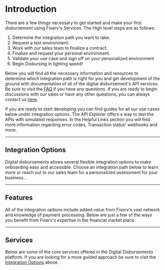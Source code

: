 # Introduction

There are a few things necessary to get started and make your first disbursement using Fiserv's Services. The High level steps are as follows:

1. Determine the integration path you want to take.
2. Request a test environment.
3. Work with our sales team to finalize a contract.
4. Finalize and request your personal environment.
5. Validate your use case and sign off on your personalized environment
6. Begin Disbursing in lighting speed!

Below you will find all the necessary information and resources to determine which integration path is right for you and get development of the ground with documentation of all of the digital disbursement's API services. Be sure to visit the [FAQ](?path=docs/faq/faq.md) if you have any questions. If you are ready to begin discussions with our sales or have any other questions, you can always contact us [here](https://www.carat.fiserv.com/en-us/contact/?utm_campaign=payouts_content).

If you are ready to start developing you can find guides for all our use cases below under integration options. The API Explorer offers a way to test the APIs with simulated responses. In the Helpful Links section you will find more information regarding error codes, Transaction status' webhooks and more.

----

## Integration Options

Digital disbursements allows several flexible integration options to make onboarding easy and accessible. Choose an integration path below to learn more or reach out to our sales team for a personalized assessment for your business...

<!-- type: row -->

<!-- type: card
    title: <div style="text-align:center;width:100%;height:25%"><img src="https://raw.githubusercontent.com/Fiserv/digital-disbursements/develop/assets/images/icons/Person-and-computer.png" alt="Portal Icon" title="Portal Icon" style="width: auto;height: 25%;max-height: 100px;"></div><div style="text-align:center;width:100%"> Payments Portal </div>
    
    Description: Disburse payouts through the most popular channels in a Client-Branded Portal that minimizes cost and maximizes speed to market.

    link: ?path=docs/interactive-guide/portalflow.md
-->

<!-- type: card
title: <div style="text-align:center;width:100%;height:25%"><img src="https://raw.githubusercontent.com/Fiserv/digital-disbursements/develop/assets/images/icons/hosted-pages-icon.png" alt="Hosted pages icon" title="Hosted pages icon" style="width: auto;height: 25%;max-height: 100px;"></div><div style="text-align:center;width:100%"> Hosted Payments Page </div>
description: Offers the use of a client-branded iframe to manage customer experience, send account information (PCI data) directly to Fiserv, and receive an encrypted token for future use.
link: ?path=docs/interactive-guide/apiflow.md
-->

<!-- type: card
title: <div style="text-align:center;width:100%;height:25%"><img src="https://raw.githubusercontent.com/Fiserv/digital-disbursements/develop/assets/images/icons/api-connection.png" alt="API icon" title="API icon" style="width: auto;height: 25%;max-height: 100px;"></div><div style="text-align:center;width:100%"> API Only </div>
description: With Fiserv's simple, modern APIs you can direct flow to users with the confidence of a secure and fast Payments backend.
link: ?path=docs/interactive-guide/apiflow.md
-->

<!-- type: row-end -->

<!-- type: row -->

<!-- type: card
title: <div style="text-align:center;width:100%;height:25%"><img src="https://raw.githubusercontent.com/Fiserv/digital-disbursements/develop/assets/images/icons/api-connection.png" alt="API icon" title="API icon" style="width: auto;height: 25%;max-height: 100px;"></div><div style="text-align:center;width:100%"> Batch Processing </div>
description: Process a payment file using Fiserv's fast-secure payments solutions to deliver customers fast payments with little upfront development cost.
link: ?path=docs/interactive-guide/batchflow.md
-->

<!-- type: card
title: <div style="text-align:center;width:100%;height:25%"><img src="https://raw.githubusercontent.com/Fiserv/digital-disbursements/develop/assets/images/icons/Bulk-processing.png" alt="Batch icon" title="Batch icon" style="width: auto;height: 25%;max-height: 100px;"></div><div style="text-align:center;width:100%"> Bulk Upload </div>
description: Create and process payments in bulk using Fiserv's modern ClientLine Portal with no technical knowledge or integration needed.
link: ?path=docs/interactive-guide/bulkflow.md
-->

<!-- type: row-end -->

----

## Features

All of the integration options include added value from Fiserv's vast network and knowledge of payment processing. Below are just a few of the ways you benefit from Fiserv's expertise in the financial market place.

<!-- type: row -->

<!-- type: card 
title: Fraud Controls
description: Help reduce risk through our AI-based fraud engine which recognizes and predicts new fraud patterns.
link: ?path=docs/documentation/features/fraud.md
-->

<!-- type: card 
title: Tokenization
description: Eliminate PCI burden and secure your customers’ payment credentials
link: ?path=docs/documentation/features/tokenization.md
-->

<!-- type: card 
title: Payment Options
description: Deliver fast, secure, cost-effective digital payout capabilities to your customers how and when they want – on weekends, holidays and after hours.
link: ?path=docs/documentation/features/payment-options.md
-->

<!-- type: row-end -->

----

## Services

Below are some of the core services offered in the Digital Disbursements platform. If you are looking for a more guided approach be sure to visit the [Integration Options](?path=docs/introduction/introduction.md&branch=develop#integration-options) above.

<!-- type: row -->

<!-- type: card 
title: Account Vaulting Services
description: Securely store recipient account data to their profile for later use. 
link: ../api/?type=post&path=/ddp/v1/recipients/{merchantCustomerId}/accounts
-->

<!-- type: card 
title: Recipient Services
description: Create, Update, and View Recipient information.
link: ../api/?type=post&path=/ddp/v1/recipients
-->

<!-- type: row-end -->

<!-- type: row -->

<!-- type: card 
title: Payment Services
description: Disburse funds in 5 seconds through multiple payment channels
link: ../api/?type=post&path=/ddp/v1/payments
-->

<!-- type: card 
title: Transaction Services
description: View and cancel transactions.
link: ../api/?type=post&path=/ddp/v1/transactions/{transactionId}
-->

<!-- type: row-end -->

<!-- type: row -->

<!-- type: card 
title: Merchant  Services
description: Get Information about the Merchant Profile.
link: ../api/?type=post&path=/ddp/v1/merchantInfo
-->

<!-- type: row-end -->
